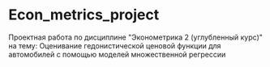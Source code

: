 # Econ_metrics_project
Проектная работа по дисциплине "Эконометрика 2 (углубленный курс)" на тему: Оценивание гедонистической ценовой функции для автомобилей с помощью моделей множественной регрессии

